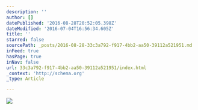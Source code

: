 ```yaml
---
description: ''
author: []
datePublished: '2016-08-28T20:52:05.398Z'
dateModified: '2016-07-04T16:56:34.605Z'
title: ''
starred: false
sourcePath: _posts/2016-08-28-33c3a792-f917-4bb2-aa50-39112a521951.md
inFeed: true
hasPage: true
inNav: false
url: 33c3a792-f917-4bb2-aa50-39112a521951/index.html
_context: 'http://schema.org'
_type: Article

---
```

![](https://the-grid-user-content.s3-us-west-2.amazonaws.com/05060268-d4f9-4b3b-9ebb-89f751bb70ba.jpg)